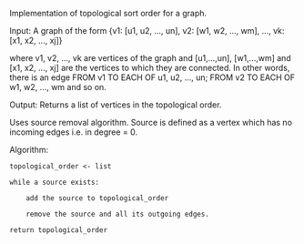 Implementation of topological sort order for a graph.

Input: A graph of the form {v1: [u1, u2, ..., un], v2: [w1, w2, ..., wm], ..., vk: [x1, x2, ..., xj]}

where v1, v2, ..., vk are vertices of the graph and [u1,...,un], [w1,...,wm] and [x1, x2, ..., xj] are the vertices to which they are connected. 
In other words, there is an edge FROM v1 TO EACH OF u1, u2, ..., un; FROM v2 TO EACH OF w1, w2, ..., wm and so on.

Output: Returns a list of vertices in the topological order.

Uses source removal algorithm. Source is defined as a vertex which has no incoming edges i.e. in degree = 0.

Algorithm:
	
	topological_order <- list
	
	while a source exists:
		
		add the source to topological_order
		
		remove the source and all its outgoing edges.
	
	return topological_order
